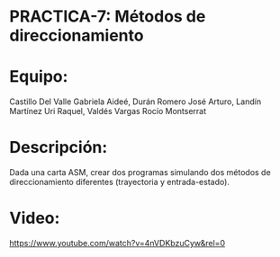 # PRACTICA-7: Métodos de direccionamiento

# Equipo:
Castillo Del Valle Gabriela Aideé,
Durán Romero José Arturo,
Landín Martínez Uri Raquel,
Valdés Vargas Rocío Montserrat

# Descripción:
Dada una carta ASM, crear dos programas simulando dos métodos de direccionamiento diferentes (trayectoria y entrada-estado).

# Video:
https://www.youtube.com/watch?v=4nVDKbzuCyw&rel=0
